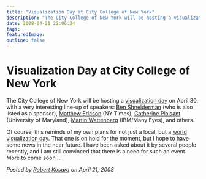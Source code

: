 ```yaml
---
title: "Visualization Day at City College of New York"
description: "The City College of New York will be hosting a visualization day on April 30, with a very interesting line-up of speakers: Ben Shneiderman (who is also listed as a sponsor), Matthew Ericson (NY Times), Catherine Plaisant (University of Maryland), Martin Wattenberg (IBM/Many Eyes), and others."
date: 2008-04-21 22:06:24
tags: 
featuredImage: 
outline: false
---
```


# Visualization Day at City College of New York

The City College of New York will be hosting a <a href="http://www-cs.ccny.cuny.edu/general/VisualizationDay.htm">visualization day</a> on April 30, with a very interesting line-up of speakers: <a href="http://www.cs.umd.edu/~ben/">Ben Shneiderman</a> (who is also listed as a sponsor), <a href="http://ericson.net/home/index.php">Matthew Ericson</a> (NY Times), <a href="http://www.cs.umd.edu/hcil/members/cplaisant/">Catherine Plaisant</a> (University of Maryland), <a href="http://bewitched.com/">Martin Wattenberg</a> (IBM/Many Eyes), and others.

Of course, this reminds of my own plans for not just a local, but a <a href="/blog/we-need-a-world-visualization-day.html">world visualization day</a>. That one is on hold for the moment, but I hope to have some news in the near future. I have been asked about it by several people recently, and I am still convinced that there is a need for such an event. More to come soon ...


_Posted by <a href="/about">Robert Kosara</a> on April 21, 2008_



